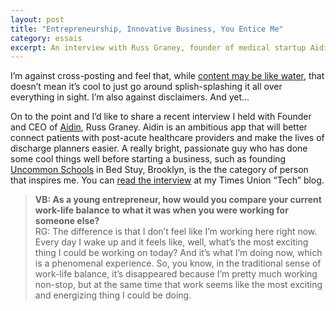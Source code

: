 ```yaml
---
layout: post
title: "Entrepreneurship, Innovative Business, You Entice Me"
category: essais
excerpt: An interview with Russ Graney, founder of medical startup Aidin.
---
```


I’m against cross-posting and feel that, while [content may be like water](http://alistapart.com/article/for-a-future-friendly-web#section3), that doesn’t mean it’s cool to just go around splish-splashing it all over everything in sight. I’m also against disclaimers.
And yet...

On to the point and I’d like to share a recent interview I held with Founder and CEO of [Aidin](http://www.myaidin.com/), Russ Graney. Aidin is an ambitious app that will better connect patients with post-acute healthcare providers and make the lives of discharge planners easier. A really bright, passionate guy who has done some cool things well before starting a business, such as founding [Uncommon Schools](http://www.uncommonschools.org/) in Bed Stuy, Brooklyn, is the the category of person that inspires me.
You can [read the interview](http://blog.timesunion.com/tech/1913/interview-with-russ-graney-founder-of-healthcare-startup-aidin/) at my Times Union “Tech” blog.


> **VB: As a young entrepreneur, how would you compare your current work-life balance to what it was when you were working for someone else?**  
> RG: The difference is that I don’t feel like I’m working here right now. Every day I wake up and it feels like, well, what’s the most exciting thing I could be working on today? And it’s what I’m doing now, which is a phenomenal experience. So, you know, in the traditional sense of work-life balance, it’s disappeared because I’m pretty much working non-stop, but at the same time that work seems like the most exciting and energizing thing I could be doing.

<a href="https://plus.google.com/+VincentBarr0?rel=author"></a>